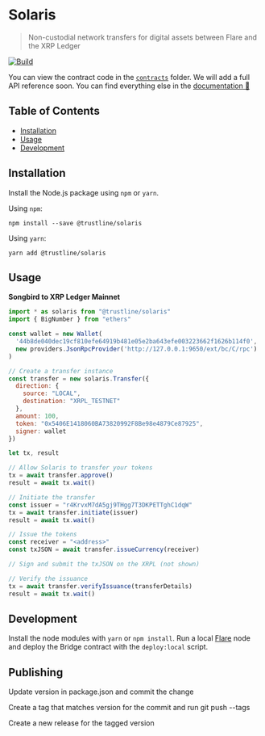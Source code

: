 # Solaris

> Non-custodial network transfers for digital assets between Flare and the XRP Ledger

[![Build](https://github.com/trustline-inc/solaris/actions/workflows/build.yml/badge.svg)](https://github.com/trustline-inc/solaris/actions/workflows/build.yml)


You can view the contract code in the [`contracts`](./contracts) folder. We will add a full API reference soon. You can find everything else in the [documentation&nbsp;📖 ](https://trustline.co)

## Table of Contents

<!--ts-->

- [Installation](#installation)
- [Usage](#usage)
- [Development](#development)
<!--te-->

## Installation

Install the Node.js package using `npm` or `yarn`.

Using `npm`:

```
npm install --save @trustline/solaris
```

Using `yarn`:

```
yarn add @trustline/solaris
```

## Usage

**Songbird to XRP Ledger Mainnet**

```javascript
import * as solaris from "@trustline/solaris"
import { BigNumber } from "ethers"

const wallet = new Wallet(
  '44b8de040dec19cf810efe64919b481e05e2ba643efe003223662f1626b114f0',
  new providers.JsonRpcProvider('http://127.0.0.1:9650/ext/bc/C/rpc')
)

// Create a transfer instance
const transfer = new solaris.Transfer({
  direction: {
    source: "LOCAL",
    destination: "XRPL_TESTNET"
  },
  amount: 100,
  token: "0x5406E1418060BA73820992F8Be98e4879Ce87925",
  signer: wallet
})

let tx, result

// Allow Solaris to transfer your tokens
tx = await transfer.approve()
result = await tx.wait()

// Initiate the transfer
const issuer = "r4KrvxM7dA5gj9THgg7T3DKPETTghC1dqW"
tx = await transfer.initiate(issuer)
result = await tx.wait()

// Issue the tokens
const receiver = "<address>"
const txJSON = await transfer.issueCurrency(receiver)

// Sign and submit the txJSON on the XRPL (not shown)

// Verify the issuance
tx = await transfer.verifyIssuance(transferDetails)
result = await tx.wait()
```

## Development

Install the node modules with `yarn` or `npm install`. Run a local [Flare](https://gitlab.com/flarenetwork/flare/-/tree/master) node and deploy the Bridge contract with the `deploy:local` script.

## Publishing

Update version in package.json and commit the change

Create a tag that matches version for the commit and run git push --tags

Create a new release for the tagged version